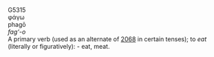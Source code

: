 G5315  
φάγω  
phagō  
*fag‘-o*  
A primary verb (used as an alternate of [2068](g2068) in certain
tenses); to *eat* (literally or figuratively): - eat, meat.  
